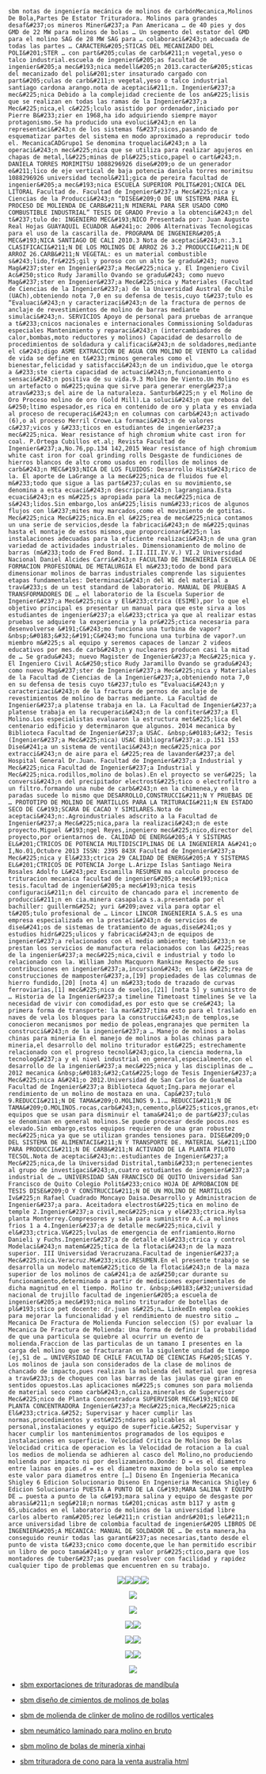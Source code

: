 
```
sbm notas de ingeniería mecánica de molinos de carbónMecanica,Molinos De Bola,Partes De Estator Trituradora. Molinos para grandes desaf&#237;os mineros Miner&#237;a Pan Americana … de 40 pies y dos GMD de 22 MW para molinos de bolas … Un segmento del estator del GMD para el molino SAG de 28 MW SAG para … colaboraci&#243;n adecuada de todas las partes … CARACTER&#205;STICAS DEL MECANIZADO DEL POLI&#201;STER … con part&#205;culas de carb&#211;n vegetal,yeso o talco industrial.escuela de ingenier&#205;as facultad de ingenier&#205;a mec&#193;nica medell&#205;n 2013.caracter&#205;sticas del mecanizado del poli&#201;ster insaturado cargado con part&#205;culas de carb&#211;n vegetal,yeso o talco industrial santiago cardona arango.nota de aceptaci&#211;n. Ingenier&#237;a mec&#225;nica Debido a la complejidad creciente de los an&#225;lisis que se realizan en todas las ramas de la Ingenier&#237;a Mec&#225;nica,el c&#225;lculo asistido por ordenador,iniciado por Pierre B&#233;zier en 1968,ha ido adquiriendo siempre mayor protagonismo.Se ha producido una evoluci&#243;n en la representaci&#243;n de los sistemas f&#237;sicos,pasando de esquematizar partes del sistema en modo aproximado a reproducir todo el. MecanicaCADGrupo1 Se denomina troquelaci&#243;n a la operaci&#243;n mec&#225;nica que se utiliza para realizar agujeros en chapas de metal,l&#225;minas de pl&#225;stico,papel o cart&#243;n. DANIELA TORRES MORIMITSU 1088296926 dise&#209;o de un generador e&#211;lico de eje vertical de baja potencia daniela torres morimitsu 1088296926 universidad tecnol&#211;gica de pereira facultad de ingenier&#205;a mec&#193;nica ESCUELA SUPERIOR POLIT&#201;CNICA DEL LITORAL Facultad de. Facultad de Ingenier&#237;a Mec&#225;nica y Ciencias de la Producci&#243;n “DISE&#209;O DE UN SISTEMA PARA EL PROCESO DE MOLIENDA DE CARB&#211;N MINERAL PARA SER USADO COMO COMBUSTIBLE INDUSTRIAL” TESIS DE GRADO Previo a la obtenci&#243;n del t&#237;tulo de: INGENIERO MEC&#193;NICO Presentada por: Juan Augusto Real Hojas GUAYAQUIL ECUADOR A&#241;o: 2006 Alternativas Tecnologicas para el uso de la cascarilla de. PROGRAMA DE INGENIER&#205;A MEC&#193;NICA SANTIAGO DE CALI 2010.3 Nota de aceptaci&#243;n:.3.1 CLASIFICACI&#211;N DE LOS MOLINOS DE ARROZ 26 3.2 PRODUCCI&#211;N DE ARROZ 26.CARB&#211;N VEGETAL: es un material combustible s&#243;lido,fr&#225;gil y poroso con un alto Se gradu&#243; nuevo Mag&#237;ster en Ingenier&#237;a Mec&#225;nica y. El Ingeniero Civil Ac&#250;stico Rudy Jaramillo Ovando se gradu&#243; como nuevo Mag&#237;ster en Ingenier&#237;a Mec&#225;nica y Materiales (Facultad de Ciencias de la Ingenier&#237;a) de la Universidad Austral de Chile (UACh),obteniendo nota 7,0 en su defensa de tesis,cuyo t&#237;tulo es “Evaluaci&#243;n y caracterizaci&#243;n de la fractura de pernos de anclaje de revestimientos de molino de barras mediante simulaci&#243;n. SERVICIOS Apoyo de personal para pruebas de arranque a t&#233;cnicos nacionales e internacionales Commissioning Soldaduras especiales Mantenimiento y reparaci&#243;n (intercambiadores de calor,bombas,moto reductores y molinos) Capacidad de desarrollo de procedimientos de soldadura y calificaci&#243;n de soldadores,mediante el c&#243;digo ASME EXTRACCION DE AGUA CON MOLINO DE VIENTO La calidad de vida se define en t&#233;rminos generales como el bienestar,felicidad y satisfacci&#243;n de un individuo,que le otorga a &#233;ste cierta capacidad de actuaci&#243;n,funcionamiento o sensaci&#243;n positiva de su vida.9.3 Molino De Viento.Un Molino es un artefacto o m&#225;quina que sirve para generar energ&#237;a atrav&#233;s del aire de la naturaleza. Santurb&#225;n y el Molino de Oro Proceso molino de oro (Gold Mill).La soluci&#243;n que rebosa del &#250;ltimo espesador,es rica en contenido de oro y plata y es enviada al proceso de recuperaci&#243;n en columnas con carb&#243;n activado (6),o al proceso Merril Crowe.La formaci&#243;n de valores c&#237;vicos y &#233;ticos en estudiantes de ingenier&#237;a mec&#225;nica. Wear resistance of high chromium white cast iron for coal. P.Ortega Cubillos et.al; Revista Facultad de Ingenier&#237;a,No.76,pp.134 142,2015 Wear resistance of high chromium white cast iron for coal grinding rolls Desgaste de fundiciones de hierros blancos de alto cromo usados en rodillos de molinos de carb&#243;n MEC&#193;NICA DE LOS FLUIDOS: Desarrollo Hist&#243;rico de la. El aporte de LaGrange a la mec&#225;nica de fluidos fue el m&#233;todo que sigue a las part&#237;culas en su movimiento,se denomina a esta ecuaci&#243;n descripci&#243;n lagrangiana.Esta ecuaci&#243;n es m&#225;s apropiada para la mec&#225;nica de s&#243;lidos.Sin embargo,los an&#225;lisis num&#233;ricos de algunos flujos con l&#237;mites muy marcados,como el movimiento de gotitas. Mec&#225;nica Mec&#225;nica.En el &#225;rea de mec&#225;nica contamos un una serie de servicios,desde la fabricaci&#243;n de m&#225;quinas hasta el montaje de estos mismos,que proporcionar&#225;n las instalaciones adecuadas para la eficiente realizaci&#243;n de una gran variedad de actividades industriales. Dimensionamiento de molino de barras (m&#233;todo de Fred Bond. I.II.III.IV.V.) VI.2 Universidad Nacional Daniel Alcides Carri&#243;n FACULTAD DE INGENIERIA ESCUELA DE FORMACION PROFESIONAL DE METALURGIA El m&#233;todo de bond para dimensionar molinos de barras industriales comprende las siguientes etapas fundamentales: Determinaci&#243;n del Wi del material a trav&#233;s de un test standard de laboratorio. MANUAL DE PRUEBAS A TRANSFORMADORES DE … el laboratorio de la Escuela Superior de Ingenier&#237;a Mec&#225;nica y El&#233;ctrica (ESIME),por lo que el objetivo principal es presentar un manual para que este sirva a los estudiantes de ingenier&#237;a el&#233;ctrica ya que al realizar estas pruebas se adquiere la experiencia y la pr&#225;ctica necesaria para desenvolverse &#191;C&#243;mo funciona una turbina de vapor? &nbsp;&#0183;&#32;&#191;C&#243;mo funciona una turbina de vapor?.un miembro m&#225;s al equipo y seremos capaces de lanzar 2 videos educativos por mes.de carb&#243;n y nucleares producen casi la mitad de … Se gradu&#243; nuevo Magister de Ingenier&#237;a Mec&#225;nica y. El Ingeniero Civil Ac&#250;stico Rudy Jaramillo Ovando se gradu&#243; como nuevo Mag&#237;ster de Ingenier&#237;a Mec&#225;nica y Materiales de la Facultad de Ciencias de la Ingenier&#237;a,obteniendo nota 7,0 en su defensa de tesis cuyo t&#237;tulo es “Evaluaci&#243;n y caracterizaci&#243;n de la fractura de pernos de anclaje de revestimientos de molino de barras mediante. La Facultad de Ingenier&#237;a platense trabaja en la. La Facultad de Ingenier&#237;a platense trabaja en la recuperaci&#243;n de la confiter&#237;a El Molino.Los especialistas evaluaron la estructura met&#225;lica del centenario edificio y determinaron que algunos. 2014 mecanica by Biblioteca Facultad de Ingenier&#237;a USAC. &nbsp;&#0183;&#32; Tesis (Ingenier&#237;a Mec&#225;nica) USAC Bibliograf&#237;a:.p.151 153 Dise&#241;a un sistema de ventilaci&#243;n mec&#225;nica por extracci&#243;n de aire para el &#225;rea de lavander&#237;a del Hospital General Dr.Juan. Facultad de Ingenier&#237;a Industrial y Mec&#225;nica Facultad de Ingenier&#237;a Industrial y Mec&#225;nica.rodillos,molino de bolas).En el proyecto se ver&#225; la conversi&#243;n del precipitador electrost&#225;tico o electrofiltro a un filtro.formando una nube de carb&#243;n en la chimenea,y en la paradas sucede lo mismo que DESARROLLO,CONSTRUCCI&#211;N Y PRUEBAS DE … PROTOTIPO DE MOLINO DE MARTILLOS PARA LA TRITURACI&#211;N EN ESTADO SECO DE C&#193;SCARA DE CACAO Y SIMILARES.Nota de aceptaci&#243;n:.Agroindustriales adscrito a la Facultad de Ingenier&#237;a Mec&#225;nica,para la realizaci&#243;n de este proyecto.Miguel &#193;ngel Reyes,ingeniero mec&#225;nico,director del proyecto,por orientarnos de. CALIDAD DE ENERG&#205;A Y SISTEMAS EL&#201;CTRICOS DE POTENCIA MULTIDISCIPLINAS DE LA INGENIERIA A&#241;o I,No.01,Octubre 2013 ISSN: 2395 843X Facultad de Ingenier&#237;a Mec&#225;nica y El&#233;ctrica 29 CALIDAD DE ENERG&#205;A Y SISTEMAS EL&#201;CTRICOS DE POTENCIA Jorge L.Arizpe Islas Santiago Neira Rosales Adolfo L&#243;pez Escamilla RESUMEN ma calculo proceso de trituracion mecanica facultad de ingenier&#205;a mec&#193;nica tesis.facultad de ingenier&#205;a mec&#193;nica tesis configuraci&#211;n del circuito de chancado para el incremento de producci&#211;n en cia.minera casapalca s.a.presentada por el bachiller: guillerm&#252; yuri &#209;avez vila para optar el t&#205;tulo profesional de … Lincor LINCOR INGENIERIA S.A.S es una empresa especializada en la prestaci&#243;n de servicios de dise&#241;os de sistemas de tratamiento de aguas,dise&#241;os y estudios hidr&#225;ulicos y fabricaci&#243;n de equipos de ingenier&#237;a relacionados con el medio ambiente; tambi&#233;n se prestan los servicios de manufactura relacionados con las &#225;reas de la ingenier&#237;a mec&#225;nica,civil e industrial y todo lo relacionado con la. William John Macquorn Rankine Respecto de sus contribuciones en ingenier&#237;a,incursion&#243; en las &#225;rea de construcciones de mamposter&#237;a,[19] propiedades de las columnas de hierro fundido,[20] [nota 4] un m&#233;todo de trazado de curvas ferroviarias,[1] mec&#225;nica de suelos,[21] [nota 5] y suministro de … Historia de la Ingenier&#237;a timeline Timetoast timelines Se ve la necesidad de vivir con comodidad,es por esto que se cre&#243; la primera forma de transporte: la mar&#237;tima esto para el traslado en naves de vela los bloques para la construcci&#243;n de templos,se conocieron mecanismos por medio de poleas,engranajes que permiten la construcci&#243;n de la ingenier&#237;a … Manejo de molinos a bolas chinas para mineria En el manejo de molinos a bolas chinas para mineria,el desarrollo del molino triturador est&#225; estrechamente relacionado con el progreso tecnol&#243;gico,la ciencia moderna,la tecnolog&#237;a y el nivel industrial en general,especialmente,con el desarrollo de la ingenier&#237;a mec&#225;nica y las disciplinas de … 2012 mecanica &nbsp;&#0183;&#32;Cat&#225;logo de Tesis Ingenier&#237;a Mec&#225;nica A&#241;o 2012.Universidad de San Carlos de Guatemala Facultad de Ingenier&#237;a Biblioteca &quot;Ing.para mejorar el rendimiento de un molino de mostaza en una. Cap&#237;tulo 9.REDUCCI&#211;N DE TAMA&#209;O.MOLINOS 9.1.… REDUCCI&#211;N DE TAMA&#209;O.MOLINOS.rocas,carb&#243;n,cemento,pl&#225;sticos,granos,etc.Los equipos que se usan para disminuir el tama&#241;o de part&#237;culas se denominan en general molinos.Se puede procesar desde pocos.nos es elevado.Sin embargo,estos equipos requieren de una gran robustez mec&#225;nica ya que se utilizan grandes tensiones para. DISE&#209;O DEL SISTEMA DE ALIMENTACI&#211;N Y TRANSPORTE DE. MATERIAL S&#211;LIDO PARA PRODUCCI&#211;N DE CARB&#211;N ACTIVADO DE LA PLANTA PILOTO TECSOL.Nota de aceptaci&#243;n:.estudiantes de Ingenier&#237;a Mec&#225;nica,de la Universidad Distrital,tambi&#233;n pertenecientes al grupo de investigaci&#243;n,cuatro estudiantes de ingenier&#237;a industrial de … UNIVERSIDAD SAN FRANCISCO DE QUITO Universidad San Francisco de Quito Colegio Polit&#233;cnico HOJA DE APROBACION DE TESIS DISE&#209;O Y CONSTRUCCI&#211;N DE UN MOLINO DE MARTILLOS Iv&#225;n Rafael Cuadrado Moncayo Daisa.Desarrollo y Administracion de Ingenier&#237;a para. Aceitadora electrost&#225;tica en molino de temple 2.Ingenier&#237;a civil,mec&#225;nica y el&#233;ctrica.Hylsa planta Monterrey.Compresores y sala para suministro A.C.a molinos frios 1 a 4.Ingenier&#237;a de detalle mec&#225;nica,civil y el&#233;ctrica.V&#225;lvulas de emergencia de enfriamiento.Horno Danieli y Fuchs.Ingenier&#237;a de detalle el&#233;ctrica y control Modelaci&#243;n matem&#225;tica de la flotaci&#243;n de la maza superior. III Universidad Veracruzana.Facultad de ingenier&#237;a Mec&#225;nica.Veracruz.M&#233;xico.RESUMEN.En el presente trabajo se desarrolla un modelo matem&#225;tico de la flotaci&#243;n de la maza superior de los molinos de ca&#241;a de az&#250;car durante su funcionamiento,determinado a partir de mediciones experimentales de dicha magnitud en el tiempo. Molino tr. &nbsp;&#0183;&#32;universidad nacional de trujillo facultad de ingenier&#205;a escuela de ingenier&#205;a mec&#193;nica molino triturador de botellas de pl&#193;stico pet docente: dr.juan s&#225;n… LinkedIn emplea cookies para mejorar la funcionalidad y el rendimiento de nuestro sitio … Mecanica De Fractura de Molienda Funcion seleccion (S) por evaluar la Mecanica De Fractura de Molienda: Una forma de definir la probabilidad de que una particula se quiebre al ocurrir un evento de molienda.Fraccion de las particulas de un tamano I presentes en la carga del molino que se fracturaran en la sigulente unidad de tiempo (ej,S1 de … UNIVERSIDAD DE CHILE FACULTAD DE CIENCIAS F&#205;SICAS Y. Los molinos de jaula son considerados de la clase de molinos de chancado de impacto,pues realizan la molienda del material que ingresa a trav&#233;s de choques con las barras de las jaulas que giran en sentidos opuestos.Las aplicaciones m&#225;s comunes son para molienda de material seco como carb&#243;n,caliza,minerales de Supervisor Mec&#225;nico de Planta Concentradora SUPERVISOR MEC&#193;NICO DE PLANTA CONCENTRADORA Ingenier&#237;a Mec&#225;nica,Mec&#225;nica El&#233;ctrica.&#252; Supervisar y hacer cumplir las normas,procedimientos y est&#225;ndares aplicables al personal,instalaciones y equipo de superficie.&#252; Supervisar y hacer cumplir los mantenimientos programados de los equipos e instalaciones en superficie. Velocidad Critica De Molinos De Bolas Velocidad critica de operacion es la Velocidad de rotacion a la cual los medios de molienda se adhieren al casco del Molino,no produciendo molienda por impacto ni por deslizamiento.Donde: D = es el diametro entre lainas en pies.d = es el diametro maximo de bola solo se emplea este valor para diametros entre […] Diseno En Ingenieria Mecanica Shigley 6 Edicion Solucionario Diseno En Ingenieria Mecanica Shigley 6 Edicion Solucionario PUESTA A PUNTO DE LA C&#193;MARA SALINA Y EQUIPO DE … puesta a punto de la c&#193;mara salina y equipo de desgaste por abrasi&#211;n seg&#218;n normas t&#201;cnicas astm b117 y astm g 65,ubicados en el laboratorio de molinos de la universidad libre carlos alberto ram&#205;rez le&#211;n cristian andr&#201;s le&#211;n arce universidad libre de colombia facultad de ingenier&#205 LIBROS DE INGENIER&#205;A MECANICA: MANUAL DE SOLDADOR DE … De esta manera,ha conseguido reunir todas las garant&#237;as necesarias,tanto desde el punto de vista t&#233;cnico como docente,que le han permitido escribir un libro de poco tama&#241;o y gran valor pr&#225;ctico,para que los montadores de tuber&#237;as puedan resolver con facilidad y rapidez cualquier tipo de problemas que encuentren en su trabajo. 
```

<div align="center">

<a href="https://es-mill.shibang-china.com/github&k=sbm+notas+de+ingenier%C3%ADa+mec%C3%A1nica+de+molinos+de+carb%C3%B3n"><img src="https://static.shibang-china.com/es/mill/index.jpg"></a><a href="https://es-mill.shibang-china.com/materials.htmlgithub&k=sbm+notas+de+ingenier%C3%ADa+mec%C3%A1nica+de+molinos+de+carb%C3%B3n"><img src="https://static.shibang-china.com/es/mill/materials.jpg"></a><a href="https://es-mill.shibang-china.com/about.htmlgithub&k=sbm+notas+de+ingenier%C3%ADa+mec%C3%A1nica+de+molinos+de+carb%C3%B3n"><img src="https://static.shibang-china.com/es/mill/about.jpg"></a><a href="https://es-mill.shibang-china.com/contact.htmlgithub&k=sbm+notas+de+ingenier%C3%ADa+mec%C3%A1nica+de+molinos+de+carb%C3%B3n"><img src="https://static.shibang-china.com/es/mill/contact.jpg"></a>

<a href="https://es-mill.shibang-china.com/github&k=sbm+notas+de+ingenier%C3%ADa+mec%C3%A1nica+de+molinos+de+carb%C3%B3n"><img src="https://static.shibang-china.com/es/mill/banner.jpg"></a>

<a href="https://swt.shibang-china.com/github&k=sbm+notas+de+ingenier%C3%ADa+mec%C3%A1nica+de+molinos+de+carb%C3%B3n"><img src="https://static.shibang-china.com/es/mill/chat.jpg"></a>

<a href="https://es-mill.shibang-china.com/products/vertical-roller-mill.htmlgithub&k=sbm+notas+de+ingenier%C3%ADa+mec%C3%A1nica+de+molinos+de+carb%C3%B3n"><img src="https://static.shibang-china.com/es/mill/vertical.jpg"></a><a href="https://es-mill.shibang-china.com/products/raymond-mill.htmlgithub&k=sbm+notas+de+ingenier%C3%ADa+mec%C3%A1nica+de+molinos+de+carb%C3%B3n"><img src="https://static.shibang-china.com/es/mill/raymond.jpg"></a>

<a href="https://es-mill.shibang-china.com/products/ultrafine-grinding-mill.htmlgithub&k=sbm+notas+de+ingenier%C3%ADa+mec%C3%A1nica+de+molinos+de+carb%C3%B3n"><img src="https://static.shibang-china.com/es/mill/ultrafine.jpg"></a><a href="https://es-mill.shibang-china.com/products/trapezium-grinding-mill.htmlgithub&k=sbm+notas+de+ingenier%C3%ADa+mec%C3%A1nica+de+molinos+de+carb%C3%B3n"><img src="https://static.shibang-china.com/es/mill/trapezium.jpg"></a>

<a href="https://es-mill.shibang-china.com/products/ball-mill.htmlgithub&k=sbm+notas+de+ingenier%C3%ADa+mec%C3%A1nica+de+molinos+de+carb%C3%B3n"><img src="https://static.shibang-china.com/es/mill/ball.jpg"></a><a href="https://es-mill.shibang-china.com/products/hammer-mill.htmlgithub&k=sbm+notas+de+ingenier%C3%ADa+mec%C3%A1nica+de+molinos+de+carb%C3%B3n"><img src="https://static.shibang-china.com/es/mill/hammer.jpg"></a>

<a href="https://swt.shibang-china.com/github&k=sbm+notas+de+ingenier%C3%ADa+mec%C3%A1nica+de+molinos+de+carb%C3%B3n"><img src="https://static.shibang-china.com/es/mill/case.jpg"></a>

</div>


* [sbm exportaciones de trituradoras de mandíbula](sbm%20exportaciones%20de%20trituradoras%20de%20mand%C3%ADbula.md)

* [sbm diseño de cimientos de molinos de bolas](sbm%20dise%C3%B1o%20de%20cimientos%20de%20molinos%20de%20bolas.md)

* [sbm de molienda de clinker de molino de rodillos verticales](sbm%20de%20molienda%20de%20clinker%20de%20molino%20de%20rodillos%20verticales.md)

* [sbm neumático laminado para molino en bruto](sbm%20neum%C3%A1tico%20laminado%20para%20molino%20en%20bruto.md)

* [sbm molino de bolas de minería xinhai](sbm%20molino%20de%20bolas%20de%20miner%C3%ADa%20xinhai.md)

* [sbm trituradora de cono para la venta australia html](sbm%20trituradora%20de%20cono%20para%20la%20venta%20australia%20html.md)